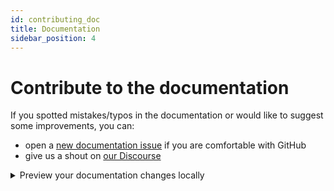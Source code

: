 ```yaml
---
id: contributing_doc
title: Documentation
sidebar_position: 4
---
```


# Contribute to the documentation

If you spotted mistakes/typos in the documentation or would like to suggest some improvements, you can:

 - open a [new documentation issue](https://github.com/crowdsecurity/crowdsec-docs/issues/new) if you are comfortable with GitHub
 - give us a shout on [our Discourse](http://discourse.crowdsec.net)

<details>
  <summary>Preview your documentation changes locally</summary>

```bash
cd crowdsec-docs/
npm run start
```

</details>
